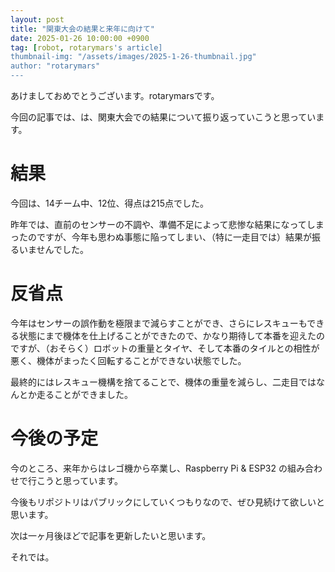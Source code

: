 ```yaml
---
layout: post
title: "関東大会の結果と来年に向けて"
date: 2025-01-26 10:00:00 +0900
tag: [robot, rotarymars's article]
thumbnail-img: "/assets/images/2025-1-26-thumbnail.jpg"
author: "rotarymars"
---
```

あけましておめでとうございます。rotarymarsです。

今回の記事では、は、関東大会での結果について振り返っていこうと思っています。

# 結果
今回は、14チーム中、12位、得点は215点でした。

昨年では、直前のセンサーの不調や、準備不足によって悲惨な結果になってしまったのですが、今年も思わぬ事態に陥ってしまい、（特に一走目では）結果が振るいませんでした。

# 反省点
今年はセンサーの誤作動を極限まで減らすことができ、さらにレスキューもできる状態にまで機体を仕上げることができたので、かなり期待して本番を迎えたのですが、（おそらく）ロボットの重量とタイヤ、そして本番のタイルとの相性が悪く、機体がまったく回転することができない状態でした。

最終的にはレスキュー機構を捨てることで、機体の重量を減らし、二走目ではなんとか走ることができました。

# 今後の予定
今のところ、来年からはレゴ機から卒業し、Raspberry Pi & ESP32 の組み合わせで行こうと思っています。

今後もリポジトリはパブリックにしていくつもりなので、ぜひ見続けて欲しいと思います。

次は一ヶ月後ほどで記事を更新したいと思います。

それでは。
